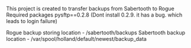 This project is created to transfer backups from Sabertooth to Rogue
Required packages
pysftp==0.2.8 (Dont install 0.2.9. it has a bug. which leads to login failure)


Rogue backup storing location - /sabertooth/backups
Sabertooth backup location - /var/spool/holland/default/newest/backup_data